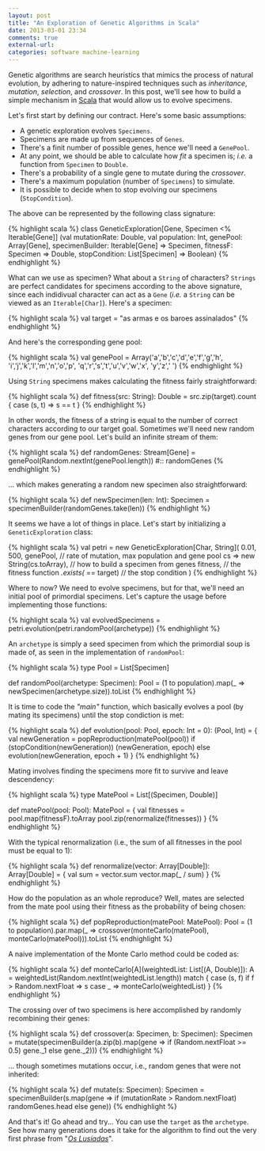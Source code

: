 ```yaml
---
layout: post
title: "An Exploration of Genetic Algorithms in Scala"
date: 2013-03-01 23:34
comments: true
external-url:
categories: software machine-learning
---
```


Genetic algorithms are search heuristics that mimics the process of natural evolution, by adhering to nature-inspired techniques such as *inheritance*, *mutation*, *selection*, and *crossover*. In this post, we'll see how to build a simple mechanism in [Scala](http://www.scala-lang.org/) that would allow us to evolve specimens.

Let's first start by defining our contract. Here's some basic assumptions:

* A genetic exploration evolves `Specimens`.
* Specimens are made up from sequences of `Genes`.
* There's a finit number of possible genes, hence we'll need a `GenePool`.
* At any point, we should be able to calculate how *fit* a specimen is; *i.e.* a function from `Specimen` to `Double`.
* There's a probability of a single gene to mutate during the *crossover*.
* There's a maximum population (number of `Specimens`) to simulate.
* It is possible to decide when to stop evolving our specimens (`StopCondition`).

The above can be represented by the following class signature:

{% highlight scala %}
class GeneticExploration[Gene, Specimen <% Iterable[Gene]]
    (val mutationRate: Double,
     val population: Int,
     genePool: Array[Gene],
     specimenBuilder: Iterable[Gene] => Specimen,
     fitnessF: Specimen => Double,
     stopCondition: List[Specimen] => Boolean)
{% endhighlight %}

What can we use as specimen? What about a `String` of characters? `Strings` are perfect candidates for specimens according to the above signature, since each indidivual character can act as a `Gene` (*i.e.* a `String` can be viewed as an `Iterable[Char]`). Here's a specimen:

{% highlight scala %}
val target = "as armas e os baroes assinalados"
{% endhighlight %}

And here's the corresponding gene pool:

{% highlight scala %}
val genePool = Array('a','b','c','d','e','f','g','h',
                     'i','j','k','l','m','n','o','p',
                     'q','r','s','t','u','v','w','x',
                     'y','z',' ')
{% endhighlight %}

Using `String` specimens makes calculating the fitness fairly straightforward:

{% highlight scala %}
def fitness(src: String): Double = src.zip(target).count { case (s, t) => s == t }
{% endhighlight %}

In other words, the fitness of a string is equal to the number of correct characters according to our target goal. Sometimes we'll need new random genes from our gene pool. Let's build an infinite stream of them:

{% highlight scala %}
def randomGenes: Stream[Gene] = genePool(Random.nextInt(genePool.length)) #:: randomGenes
{% endhighlight %}

... which makes generating a random new specimen also straightforward:

{% highlight scala %}
def newSpecimen(len: Int): Specimen = specimenBuilder(randomGenes.take(len))
{% endhighlight %}

It seems we have a lot of things in place. Let's start by initializing a `GeneticExploration` class:

{% highlight scala %}
val petri = new GeneticExploration[Char, String](
    0.01, 500, genePool,           // rate of mutation, max population and gene pool
    cs => new String(cs.toArray),  // how to build a specimen from genes
    fitness,                       // the fitness function
    _.exists(_ == target)          // the stop condition
)
{% endhighlight %}

Where to now? We need to evolve specimens, but for that, we'll need an initial pool of primordial specimens. Let's capture the usage before implementing those functions:

{% highlight scala %}
val evolvedSpecimens = petri.evolution(petri.randomPool(archetype))
{% endhighlight %}

An `archetype` is simply a seed specimen from which the primordial soup is made of, as seen in the implementation of `randomPool`:

{% highlight scala %}
type Pool = List[Specimen]

def randomPool(archetype: Specimen): Pool =
  (1 to population).map(_ => newSpecimen(archetype.size)).toList
{% endhighlight %}

It is time to code the *"main"* function, which basically evolves a pool (by mating its specimens) until the stop condiction is met:

{% highlight scala %}
def evolution(pool: Pool, epoch: Int = 0): (Pool, Int) = {
    val newGeneration = popReproduction(matePool(pool))
    if (stopCondition(newGeneration)) (newGeneration, epoch)
    else evolution(newGeneration, epoch + 1)
}
{% endhighlight %}

Mating involves finding the specimens more fit to survive and leave descendency:

{% highlight scala %}
type MatePool = List[(Specimen, Double)]

def matePool(pool: Pool): MatePool = {
    val fitnesses = pool.map(fitnessF).toArray
    pool.zip(renormalize(fitnesses))
}
{% endhighlight %}

With the typical renormalization (i.e., the sum of all fitnesses in the pool must be equal to 1):

{% highlight scala %}
def renormalize(vector: Array[Double]): Array[Double] = {
    val sum = vector.sum
    vector.map(_ / sum)
}
{% endhighlight %}

How do the population as an whole reproduce? Well, mates are selected from the mate pool using their fitness as the probability of being chosen:

{% highlight scala %}
def popReproduction(matePool: MatePool): Pool =
  (1 to population).par.map(_ =>
    crossover(monteCarlo(matePool), monteCarlo(matePool))).toList
{% endhighlight %}

A naive implementation of the Monte Carlo method could be coded as:

{% highlight scala %}
def monteCarlo[A](weightedList: List[(A, Double)]): A =
  weightedList(Random.nextInt(weightedList.length)) match {
     case (s, f) if f > Random.nextFloat => s
     case _ => monteCarlo(weightedList)
  }
{% endhighlight %}

The crossing over of two specimens is here accomplished by randomly recombining their genes:

{% highlight scala %}
def crossover(a: Specimen, b: Specimen): Specimen =
  mutate(specimenBuilder(a.zip(b).map(gene =>
    if (Random.nextFloat >= 0.5) gene._1 else gene._2)))
{% endhighlight %}

... though sometimes mutations occur, i.e., random genes that were not inherited:

{% highlight scala %}
def mutate(s: Specimen): Specimen =
  specimenBuilder(s.map(gene =>
    if (mutationRate > Random.nextFloat) randomGenes.head else gene))
{% endhighlight %}

And that's it! Go ahead and try... You can use the `target` as the `archetype`. See how many generations does it take for the algorithm to find out the very first phrase from "[*Os Lusíadas*](http://en.wikipedia.org/wiki/Os_Lus%C3%ADadas)".
